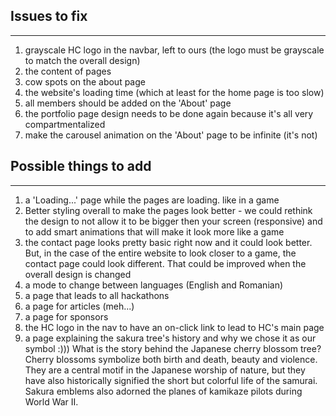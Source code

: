 ## Issues to fix
_____________________________________________________________

1) grayscale HC logo in the navbar, left to ours (the logo must be grayscale to match the overall design)
2) the content of pages
3) cow spots on the about page
4) the website's loading time (which at least for the home page is too slow)
5) all members should be added on the 'About' page
6) the portfolio page design needs to be done again because it's all very compartmentalized
7) make the carousel animation on the 'About' page to be infinite (it's not)

## Possible things to add
_____________________________________________________________
1) a 'Loading...' page while the pages are loading. like in a game
2) Better styling overall to make the pages look better - we could rethink the design to not allow it to be bigger then your screen (responsive) and to add smart animations that will make it look more like a game
3) the contact page looks pretty basic right now and it could look better. But, in the case of the entire website to look closer to a game, the contact page could look different. That could be improved when the overall design is changed
4) a mode to change between languages (English and Romanian)
5) a page that leads to all hackathons
6) a page for articles (meh...)
7) a page for sponsors
8) the HC logo in the nav to have an on-click link to lead to HC's main page
9) a page explaining the sakura tree's history and why we chose it as our symbol :))) 
                What is the story behind the Japanese cherry blossom tree?
                Cherry blossoms symbolize both birth and death, beauty and violence. They are a central motif in the Japanese worship of nature, but they have also historically signified the short but colorful life of the samurai. Sakura emblems also adorned the planes of kamikaze pilots during World War II.
